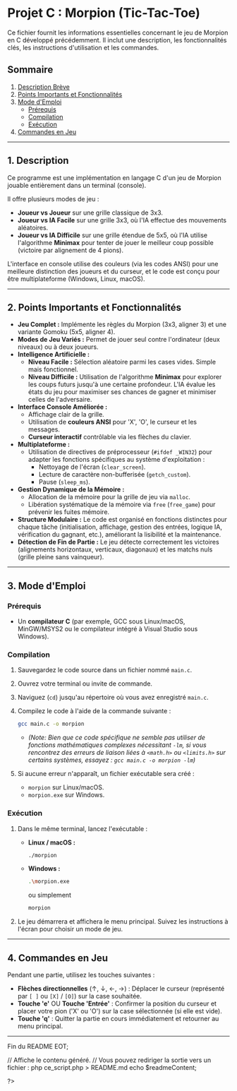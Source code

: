 # Projet C : Morpion (Tic-Tac-Toe)

Ce fichier fournit les informations essentielles concernant le jeu de Morpion en C développé précédemment. Il inclut une description, les fonctionnalités clés, les instructions d'utilisation et les commandes.

## Sommaire

1.  [Description Brève](#description-brève)
2.  [Points Importants et Fonctionnalités](#points-importants-et-fonctionnalités)
3.  [Mode d'Emploi](#mode-demploi)
    * [Prérequis](#prérequis)
    * [Compilation](#compilation)
    * [Exécution](#exécution)
4.  [Commandes en Jeu](#commandes-en-jeu)

---

## 1. Description <a name="description-brève"></a>

Ce programme est une implémentation en langage C d'un jeu de Morpion jouable entièrement dans un terminal (console).

Il offre plusieurs modes de jeu :
* **Joueur vs Joueur** sur une grille classique de 3x3.
* **Joueur vs IA Facile** sur une grille 3x3, où l'IA effectue des mouvements aléatoires.
* **Joueur vs IA Difficile** sur une grille étendue de 5x5, où l'IA utilise l'algorithme **Minimax** pour tenter de jouer le meilleur coup possible (victoire par alignement de 4 pions).

L'interface en console utilise des couleurs (via les codes ANSI) pour une meilleure distinction des joueurs et du curseur, et le code est conçu pour être multiplateforme (Windows, Linux, macOS).

---

## 2. Points Importants et Fonctionnalités <a name="points-importants-et-fonctionnalités"></a>

* **Jeu Complet :** Implémente les règles du Morpion (3x3, aligner 3) et une variante Gomoku (5x5, aligner 4).
* **Modes de Jeu Variés :** Permet de jouer seul contre l'ordinateur (deux niveaux) ou à deux joueurs.
* **Intelligence Artificielle :**
    * **Niveau Facile :** Sélection aléatoire parmi les cases vides. Simple mais fonctionnel.
    * **Niveau Difficile :** Utilisation de l'algorithme **Minimax** pour explorer les coups futurs jusqu'à une certaine profondeur. L'IA évalue les états du jeu pour maximiser ses chances de gagner et minimiser celles de l'adversaire.
* **Interface Console Améliorée :**
    * Affichage clair de la grille.
    * Utilisation de **couleurs ANSI** pour 'X', 'O', le curseur et les messages.
    * **Curseur interactif** contrôlable via les flèches du clavier.
* **Multiplateforme :**
    * Utilisation de directives de préprocesseur (`#ifdef _WIN32`) pour adapter les fonctions spécifiques au système d'exploitation :
        * Nettoyage de l'écran (`clear_screen`).
        * Lecture de caractère non-bufferisée (`getch_custom`).
        * Pause (`sleep_ms`).
* **Gestion Dynamique de la Mémoire :**
    * Allocation de la mémoire pour la grille de jeu via `malloc`.
    * Libération systématique de la mémoire via `free` (`free_game`) pour prévenir les fuites mémoire.
* **Structure Modulaire :** Le code est organisé en fonctions distinctes pour chaque tâche (initialisation, affichage, gestion des entrées, logique IA, vérification du gagnant, etc.), améliorant la lisibilité et la maintenance.
* **Détection de Fin de Partie :** Le jeu détecte correctement les victoires (alignements horizontaux, verticaux, diagonaux) et les matchs nuls (grille pleine sans vainqueur).

---

## 3. Mode d'Emploi <a name="mode-demploi"></a>

### Prérequis <a name="prérequis"></a>

* Un **compilateur C** (par exemple, GCC sous Linux/macOS, MinGW/MSYS2 ou le compilateur intégré à Visual Studio sous Windows).

### Compilation <a name="compilation"></a>

1.  Sauvegardez le code source dans un fichier nommé `main.c`.
2.  Ouvrez votre terminal ou invite de commande.
3.  Naviguez (`cd`) jusqu'au répertoire où vous avez enregistré `main.c`.
4.  Compilez le code à l'aide de la commande suivante :

    ```bash
    gcc main.c -o morpion
    ```
    * *(Note: Bien que ce code spécifique ne semble pas utiliser de fonctions mathématiques complexes nécessitant `-lm`, si vous rencontrez des erreurs de liaison liées à `<math.h>` ou `<limits.h>` sur certains systèmes, essayez : `gcc main.c -o morpion -lm`)*

5.  Si aucune erreur n'apparaît, un fichier exécutable sera créé :
    * `morpion` sur Linux/macOS.
    * `morpion.exe` sur Windows.

### Exécution <a name="exécution"></a>

1.  Dans le même terminal, lancez l'exécutable :

    * **Linux / macOS :**
        ```bash
        ./morpion
        ```
    * **Windows :**
        ```bash
        .\morpion.exe
        ```
        ou simplement
        ```bash
        morpion
        ```

2.  Le jeu démarrera et affichera le menu principal. Suivez les instructions à l'écran pour choisir un mode de jeu.

---

## 4. Commandes en Jeu <a name="commandes-en-jeu"></a>

Pendant une partie, utilisez les touches suivantes :

* **Flèches directionnelles** (↑, ↓, ←, →) : Déplacer le curseur (représenté par `[ ]` ou `[X]` / `[O]`) sur la case souhaitée.
* **Touche 'e'** OU **Touche 'Entrée'** : Confirmer la position du curseur et placer votre pion ('X' ou 'O') sur la case sélectionnée (si elle est vide).
* **Touche 'q'** : Quitter la partie en cours immédiatement et retourner au menu principal.

---
Fin du README
EOT;

// Affiche le contenu généré.
// Vous pouvez rediriger la sortie vers un fichier : php ce_script.php > README.md
echo $readmeContent;

?>
